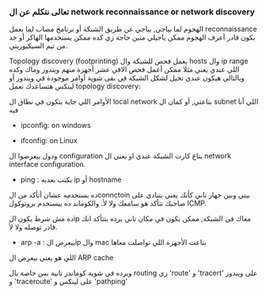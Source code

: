 
### تعالى نتكلم عن ال network reconnaissance or network discovery

الهجوم لما بياجي, بياجي عن طريق الشبكة أو برنامج مصاب
لما بعمل reconnaissance بكون قادر أعرف الهجوم ممكن ياجيلي منين
حاجة زي كده ممكن يستخدمها الهاكر أو حد من تيم السيكيوريتي.

Topology discovery (footprinting)
بعمل فحص للشبكة وال hosts وال ip range اللي عندي
يعني مثلا ممكن أعمل فحص الاقي عشر أجهزة منهم ويندوز وماك وكده وبالتالي هيكون عندي تخيل لشكل الشبكة
في بقى شوية أوامر موجودة في ويندوز أو لينكس هتساعدك تعمل topology discovery:

الأوامر اللي جاية بتكون في نطاق ال local network بتاعتي, أو كمان ال subnet اللي أنا فيه

* ipconfig: on windows

* ifconfig: on Linux

ودول بيعرضوا ال configuration بتاع كارت الشبكة عندي او يعني ال network interface configuration.

* ping : بكتب بعديه ip أو hostname

ده بستخدمه عشان أتأكد من الconnctoin بيني وبين جهاز تاني
كأنك يعني بتنادي على صاحبك تتأكد هو سامعك ولا لأ.
والكوماند ده بيستخدم بروتوكول ICMP.

ده مش شرط يكون الip معاك في الشبكة, ممكن يكون في مكان تاني برده بتتأكد انك قادر توصله ولا لأ.

* arp -a :
بيعرض الip وال mac بتاعت الأجهزة اللي تواصلت معاها

اللي هو يعني بيعرض ال ARP cache

وبرده في شوية كوماندز تانية بس خاصة بال routing زي
'route' و 'tracert' على ويندوز و  'traceroute'  على لينكس و  'pathping'

